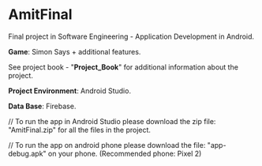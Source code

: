 # AmitFinal
Final project in Software Engineering - Application Development in Android.

**Game**: Simon Says + additional features.

See project book - "**Project_Book**" for additional information about the project.

**Project Environment**: Android Studio.

**Data Base**: Firebase.

// To run the app in Android Studio please download the zip file: "AmitFinal.zip" for all the files in the project.

// To run the app on android phone please download the file: "app-debug.apk" on your phone. (Recommended phone: Pixel 2)



